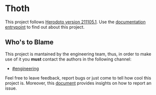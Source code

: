 # Thoth

This project follows [Herodoto version 211105.1](https://github.com/wiris/herodotos/). Use the [documentation entrypoint](docs/README.md) to find out about this project.

## Who's to Blame

This project is mantained by the engineering team, thus, in order to make use of it you __must__ contact the authors in the following channel:

- [#engineering](https://wiris.slack.com/archives/C010P3E9AHH)

Feel free to leave feedback, report bugs or just come to tell how cool this project is. Moreover, this [document](docs/ISSUE_REPORTING.md) provides insights on how to report an issue.
